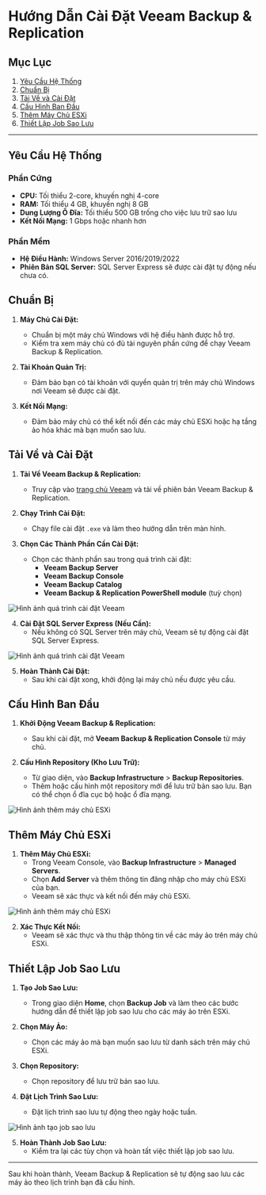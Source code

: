 # Hướng Dẫn Cài Đặt Veeam Backup & Replication

## Mục Lục
1. [Yêu Cầu Hệ Thống](#yêu-cầu-hệ-thống)
2. [Chuẩn Bị](#chuẩn-bị)
3. [Tải Về và Cài Đặt](#tải-về-và-cài-đặt)
4. [Cấu Hình Ban Đầu](#cấu-hình-ban-đầu)
5. [Thêm Máy Chủ ESXi](#thêm-máy-chủ-esxi)
6. [Thiết Lập Job Sao Lưu](#thiết-lập-job-sao-lưu)

---

## Yêu Cầu Hệ Thống

### Phần Cứng
- **CPU:** Tối thiểu 2-core, khuyến nghị 4-core
- **RAM:** Tối thiểu 4 GB, khuyến nghị 8 GB
- **Dung Lượng Ổ Đĩa:** Tối thiểu 500 GB trống cho việc lưu trữ sao lưu
- **Kết Nối Mạng:** 1 Gbps hoặc nhanh hơn

### Phần Mềm
- **Hệ Điều Hành:** Windows Server 2016/2019/2022
- **Phiên Bản SQL Server:** SQL Server Express sẽ được cài đặt tự động nếu chưa có.

## Chuẩn Bị

1. **Máy Chủ Cài Đặt:**
   - Chuẩn bị một máy chủ Windows với hệ điều hành được hỗ trợ.
   - Kiểm tra xem máy chủ có đủ tài nguyên phần cứng để chạy Veeam Backup & Replication.

2. **Tài Khoản Quản Trị:**
   - Đảm bảo bạn có tài khoản với quyền quản trị trên máy chủ Windows nơi Veeam sẽ được cài đặt.

3. **Kết Nối Mạng:**
   - Đảm bảo máy chủ có thể kết nối đến các máy chủ ESXi hoặc hạ tầng ảo hóa khác mà bạn muốn sao lưu.

## Tải Về và Cài Đặt

1. **Tải Về Veeam Backup & Replication:**
   - Truy cập vào [trang chủ Veeam](https://www.veeam.com/backup-replication-download.html) và tải về phiên bản Veeam Backup & Replication.

2. **Chạy Trình Cài Đặt:**
   - Chạy file cài đặt `.exe` và làm theo hướng dẫn trên màn hình.

3. **Chọn Các Thành Phần Cần Cài Đặt:**
   - Chọn các thành phần sau trong quá trình cài đặt:
     - **Veeam Backup Server**
     - **Veeam Backup Console**
     - **Veeam Backup Catalog**
     - **Veeam Backup & Replication PowerShell module** (tuỳ chọn)

  ![Hình ảnh quá trình cài đặt Veeam](https://github.com/cuongnvvietis/NhanHoa/blob/main/Docs/Esxi/Picture/Veem/Screenshot_74.png)

4. **Cài Đặt SQL Server Express (Nếu Cần):**
   - Nếu không có SQL Server trên máy chủ, Veeam sẽ tự động cài đặt SQL Server Express.

  ![Hình ảnh quá trình cài đặt Veeam](https://github.com/cuongnvvietis/NhanHoa/blob/main/Docs/Esxi/Picture/Veem/Screenshot_77.png)

5. **Hoàn Thành Cài Đặt:**
   - Sau khi cài đặt xong, khởi động lại máy chủ nếu được yêu cầu.

## Cấu Hình Ban Đầu

1. **Khởi Động Veeam Backup & Replication:**
   - Sau khi cài đặt, mở **Veeam Backup & Replication Console** từ máy chủ.

2. **Cấu Hình Repository (Kho Lưu Trữ):**
   - Từ giao diện, vào **Backup Infrastructure** > **Backup Repositories**.
   - Thêm hoặc cấu hình một repository mới để lưu trữ bản sao lưu. Bạn có thể chọn ổ đĩa cục bộ hoặc ổ đĩa mạng.

  ![Hình ảnh thêm máy chủ ESXi](https://github.com/cuongnvvietis/NhanHoa/blob/main/Docs/Esxi/Picture/Veem/Screenshot_81.png)

## Thêm Máy Chủ ESXi

1. **Thêm Máy Chủ ESXi:**
   - Trong Veeam Console, vào **Backup Infrastructure** > **Managed Servers**.
   - Chọn **Add Server** và thêm thông tin đăng nhập cho máy chủ ESXi của bạn.
   - Veeam sẽ xác thực và kết nối đến máy chủ ESXi.

  ![Hình ảnh thêm máy chủ ESXi](https://github.com/cuongnvvietis/NhanHoa/blob/main/Docs/Esxi/Picture/Veem/Screenshot_82.png)

2. **Xác Thực Kết Nối:**
   - Veeam sẽ xác thực và thu thập thông tin về các máy ảo trên máy chủ ESXi.

## Thiết Lập Job Sao Lưu

1. **Tạo Job Sao Lưu:**
   - Trong giao diện **Home**, chọn **Backup Job** và làm theo các bước hướng dẫn để thiết lập job sao lưu cho các máy ảo trên ESXi.

2. **Chọn Máy Ảo:**
   - Chọn các máy ảo mà bạn muốn sao lưu từ danh sách trên máy chủ ESXi.

3. **Chọn Repository:**
   - Chọn repository để lưu trữ bản sao lưu.

4. **Đặt Lịch Trình Sao Lưu:**
   - Đặt lịch trình sao lưu tự động theo ngày hoặc tuần.

![Hình ảnh tạo job sao lưu](https://github.com/cuongnvvietis/NhanHoa/blob/main/Docs/Esxi/Picture/Veem/Screenshot_87.png)

5. **Hoàn Thành Job Sao Lưu:**
   - Kiểm tra lại các tùy chọn và hoàn tất việc thiết lập job sao lưu.

---

Sau khi hoàn thành, Veeam Backup & Replication sẽ tự động sao lưu các máy ảo theo lịch trình bạn đã cấu hình.
